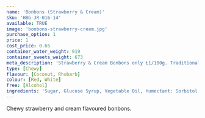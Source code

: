 ```yaml
---
name: 'Bonbons (Strawberry & Cream)'
sku: 'HBG-JR-016-14'
available: TRUE
image: 'bonbons-strawberry-cream.jpg'
purchase_option: 1
price: 1
cost_price: 0.65
container_water_weight: 919
container_sweets_weight: 673
meta_description: 'Strawberry & Cream Bonbons only Ł1/100g. Traditional sweets and more at Humbugs Confectionery Store. Specialists in satisfying your sweet tooth!'
type: [Chewy]
flavour: [Coconut, Rhubarb]
colour: [Red, White]
free: [Alcohol]
ingredients: 'Sugar, Glucose Syrup, Vegetable Oil, Humectant: Sorbitol, Pork Gelatine, Citric Acid, Dextrose, Flavourings, Colour: E120, Emulisifier: Soya Lecithin'
---
```

Chewy strawberry and cream flavoured bonbons.